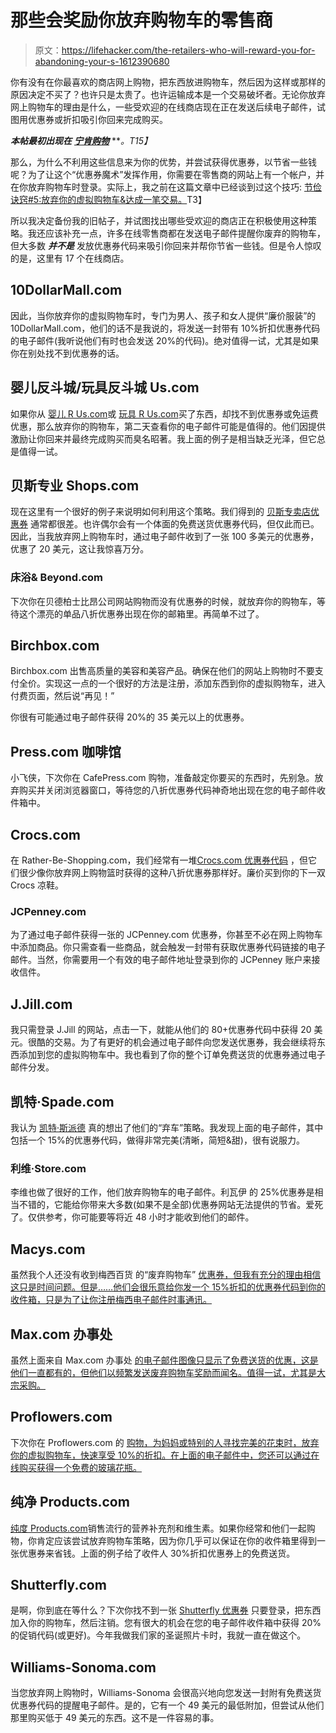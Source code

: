 # 那些会奖励你放弃购物车的零售商

> 原文：<https://lifehacker.com/the-retailers-who-will-reward-you-for-abandoning-your-s-1612390680>

你有没有在你最喜欢的商店网上购物，把东西放进购物车，然后因为这样或那样的原因决定不买了？也许只是太贵了。也许运输成本是一个交易破坏者。无论你放弃网上购物车的理由是什么，一些受欢迎的在线商店现在正在发送后续电子邮件，试图用优惠券或折扣吸引你回来完成购买。



***本帖最初出现在*** [***宁肯购物***](http://www.rather-be-shopping.com/blog/2014/07/18/abandon-shopping-cart-get-coupon/) ***。*T15】**

那么，为什么不利用这些信息来为你的优势，并尝试获得优惠券，以节省一些钱呢？为了让这个“优惠券魔术”发挥作用，你需要在零售商的网站上有一个帐户，并在你放弃购物车时登录。实际上，我之前在这篇文章中已经谈到过这个技巧: [节俭诀窍#5:放弃你的虚拟购物车&达成一笔交易。](http://www.rather-be-shopping.com/blog/2013/01/24/frugal-hack-5-abandon-your-virtual-shopping-cart/)T3】

所以我决定备份我的旧帖子，并试图找出哪些受欢迎的商店正在积极使用这种策略。我还应该补充一点，许多在线零售商都在发送电子邮件提醒你废弃的购物车，但大多数 ***并不是*** 发放优惠券代码来吸引你回来并帮你节省一些钱。但是令人惊叹的是，这里有 17 个在线商店。

## 10DollarMall.com

因此，当你放弃你的虚拟购物车时，专门为男人、孩子和女人提供“廉价服装”的 10DollarMall.com，他们的话不是我说的，将发送一封带有 10%折扣优惠券代码的电子邮件(我听说他们有时也会发送 20%的代码)。绝对值得一试，尤其是如果你在别处找不到优惠券的话。

## 婴儿反斗城/玩具反斗城 Us.com

如果你从 [婴儿 R Us.com](http://www.rather-be-shopping.com/coupons/babies-r-us)或 [玩具 R Us.com](http://www.rather-be-shopping.com/coupons/toys-r-us)买了东西，却找不到优惠券或免运费优惠，那么放弃你的购物车，第二天查看你的电子邮件可能是值得的。他们因提供激励让你回来并最终完成购买而臭名昭著。我上面的例子是相当缺乏光泽，但它总是值得一试。

## 贝斯专业 Shops.com

现在这里有一个很好的例子来说明如何利用这个策略。我们得到的 [贝斯专卖店优惠券](http://www.rather-be-shopping.com/coupons/bass-pro-shops) 通常都很差。也许偶尔会有一个体面的免费送货优惠券代码，但仅此而已。因此，当我放弃网上购物车时，通过电子邮件收到了一张 100 多美元的优惠券，优惠了 20 美元，这让我惊喜万分。

### 床浴& Beyond.com

下次你在贝德柏士比昂公司网站购物而没有优惠券的时候，就放弃你的购物车，等待这个漂亮的单品八折优惠券出现在你的邮箱里。再简单不过了。

## Birchbox.com

Birchbox.com 出售高质量的美容和美容产品。确保在他们的网站上购物时不要支付全价。实现这一点的一个很好的方法是注册，添加东西到你的虚拟购物车，进入付费页面，然后说“再见！”

你很有可能通过电子邮件获得 20%的 35 美元以上的优惠券。

## Press.com 咖啡馆

小飞侠，下次你在 CafePress.com 购物，准备敲定你要买的东西时，先别急。放弃购买并关闭浏览器窗口，等待您的八折优惠券代码神奇地出现在您的电子邮件收件箱中。

## Crocs.com

在 Rather-Be-Shopping.com，我们经常有一堆[Crocs.com 优惠券代码](http://www.rather-be-shopping.com/coupons/crocs) ，但它们很少像你放弃网上购物篮时获得的这种八折优惠券那样好。廉价买到你的下一双 Crocs 凉鞋。

### JCPenney.com

为了通过电子邮件获得一张的 JCPenney.com 优惠券，你甚至不必在网上购物车中添加商品。你只需查看一些商品，就会触发一封带有获取优惠券代码链接的电子邮件。当然，你需要用一个有效的电子邮件地址登录到你的 JCPenney 账户来接收信件。

## J.Jill.com

我只需登录 J.Jill 的网站，点击一下，就能从他们的 80+优惠券代码中获得 20 美元。很酷的交易。为了有更好的机会通过电子邮件向您发送优惠券，我会继续将东西添加到您的虚拟购物车中。我也看到了你的整个订单免费送货的优惠券通过电子邮件分发。

## 凯特·Spade.com

我认为 [凯特·斯派德](http://www.rather-be-shopping.com/coupons/kate-spade) 真的想出了他们的“弃车”策略。我发现上面的电子邮件，其中包括一个 15%的优惠券代码，做得非常完美(清晰，简短&甜)，很有说服力。

### 利维·Store.com

李维也做了很好的工作，他们放弃购物车的电子邮件。利瓦伊 的 25%优惠券是相当不错的，它能给你带来大多数(如果不是全部)优惠券网站无法提供的节省。爱死了。仅供参考，你可能要等将近 48 小时才能收到他们的邮件。

## Macys.com

虽然我个人还没有收到梅西百货 的“废弃购物车” [优惠券，但我有充分的理由相信这只是时间问题。但是……他们会很乐意给你发一个 15%折扣的优惠券代码到你的收件箱，只是为了让你注册梅西电子邮件时事通讯。](http://www.rather-be-shopping.com/coupons/macys)

## Max.com 办事处

虽然上面来自 Max.com 办事处 [的电子邮件图像只显示了免费送货的优惠，这是他们一直都有的，但他们以频繁发送废弃购物车奖励而闻名。值得一试，尤其是大宗采购。](http://www.rather-be-shopping.com/coupons/office-max)

## Proflowers.com

下次你在 Proflowers.com 的 [购物，为妈妈或特别的人寻找完美的花束时，放弃你的虚拟购物车，快速享受 10%的折扣。在上面的电子邮件中，您还可以通过在线购买获得一个免费的玻璃花瓶。](http://www.rather-be-shopping.com/coupons/proflowers)

## 纯净 Products.com

[纯度 Products.com](http://www.purityproducts.com/)销售流行的营养补充剂和维生素。如果你经常和他们一起购物，你肯定应该尝试放弃购物车策略，因为你几乎可以保证在你的收件箱里得到一张优惠券来省钱。上面的例子给了收件人 30%折扣优惠券上的免费送货。

## Shutterfly.com

是啊，你到底在等什么？下次你找不到一张 [Shutterfly 优惠券](http://www.rather-be-shopping.com/coupons/shutterfly) 只要登录，把东西加入你的购物车，然后注销。您有很大的机会在您的电子邮件收件箱中获得 20%的促销代码(或更好)。今年我做我们家的圣诞照片卡时，我就一直在做这个。

## Williams-Sonoma.com

当您放弃网上购物时，Williams-Sonoma 会很高兴地向您发送一封附有免费送货优惠券代码的提醒电子邮件。是的，它有一个 49 美元的最低附加，但尝试从他们那里购买低于 49 美元的东西。这不是一件容易的事。